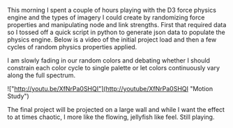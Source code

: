 This morning I spent a couple of hours playing with the D3 force physics engine and the types of imagery I could create by randomizing force properties and manipulating node and link strengths.  First that required data so I tossed off a quick script in python to generate json data to populate the physics engine.  Below is a video of the initial project load and then a few cycles of random physics properties applied.  

I am  slowly fading in our random colors and debating whether I should constrain each color cycle to single palette or let colors continuously vary along the full spectrum.  

!["http://youtu.be/XfNrPa0SHQI"](http://youtube/XfNrPa0SHQI "Motion Study") 

The final project will be projected on a large wall and while I want the effect to at times chaotic, I more like the flowing, jellyfish like feel.  Still playing.  

